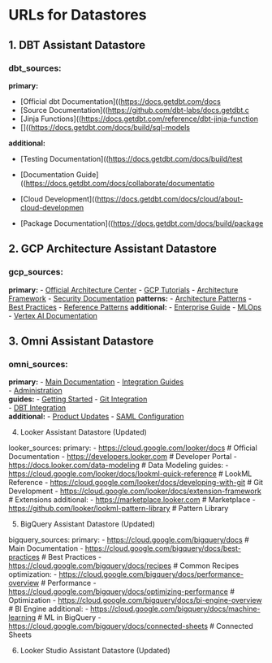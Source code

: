 # URLs for Datastores
## 1. DBT Assistant Datastore
### dbt_sources:

**primary:**
+ [Official dbt Documentation]((https://docs.getdbt.com/docs
+ [Source Documentation]((https://github.com/dbt-labs/docs.getdbt.c
+ [Jinja Functions]((https://docs.getdbt.com/reference/dbt-jinja-function
+ []((https://docs.getdbt.com/docs/build/sql-models

**additional:**
+ [Testing Documentation]((https://docs.getdbt.com/docs/build/test

+ [Documentation Guide]((https://docs.getdbt.com/docs/collaborate/documentatio

+ [Cloud Development]((https://docs.getdbt.com/docs/cloud/about-cloud-developmen

+ [Package Documentation]((https://docs.getdbt.com/docs/build/package

## 2. GCP Architecture Assistant Datastore

### gcp_sources:
**primary:**
    - [Official Architecture Center](https://cloud.google.com/architecture) 
    - [GCP Tutorials](https://cloud.google.com/docs/tutorials)
    - [Architecture Framework](https://cloud.google.com/architecture/framework)
    - [Security Documentation](https://cloud.google.com/docs/security)
**patterns:**
    - [Architecture Patterns](https://cloud.google.com/architecture/patterns)
    - [Best Practices](https://cloud.google.com/architecture/best-practices)
    - [Reference Patterns](https://cloud.google.com/architecture/reference-patterns)
**additional:**
    - [Enterprise Guide](https://cloud.google.com/docs/enterprise)
    - [MLOps](https://cloud.google.com/architecture/mlops-continuous-delivery)
    - [Vertex AI Documentation](https://cloud.google.com/vertex-ai/docs)  

## 3. Omni Assistant Datastore

### omni_sources:
**primary:**
    - [Main Documentation](https://docs.omni.co/docs) 
    - [Integration Guides](https://docs.omni.co/docs/integrations)  
    - [Administration](https://docs.omni.co/docs/administration)  
**guides:**
    - [Getting Started](https://docs.omni.co/docs/getting-started) 
    - [Git Integration](https://docs.omni.co/docs/integrations/git)   
    - [DBT Integration](https://docs.omni.co/docs/integrations/dbt)  
**additional:**
    - [Product Updates](https://omni.co/changelog) 
    - [SAML Configuration](https://docs.omni.co/docs/administration/saml)  

4. Looker Assistant Datastore (Updated)

looker_sources:
  primary:
    - https://cloud.google.com/looker/docs  # Official Documentation
    - https://developers.looker.com  # Developer Portal
    - https://docs.looker.com/data-modeling  # Data Modeling
  guides:
    - https://cloud.google.com/looker/docs/lookml-quick-reference  # LookML Reference
    - https://cloud.google.com/looker/docs/developing-with-git  # Git Development
    - https://cloud.google.com/looker/docs/extension-framework  # Extensions
  additional:
    - https://marketplace.looker.com  # Marketplace
    - https://github.com/looker/lookml-pattern-library  # Pattern Library

5. BigQuery Assistant Datastore (Updated)

bigquery_sources:
  primary:
    - https://cloud.google.com/bigquery/docs  # Main Documentation
    - https://cloud.google.com/bigquery/docs/best-practices  # Best Practices
    - https://cloud.google.com/bigquery/docs/recipes  # Common Recipes
  optimization:
    - https://cloud.google.com/bigquery/docs/performance-overview  # Performance
    - https://cloud.google.com/bigquery/docs/optimizing-performance  # Optimization
    - https://cloud.google.com/bigquery/docs/bi-engine-overview  # BI Engine
  additional:
    - https://cloud.google.com/bigquery/docs/machine-learning  # ML in BigQuery
    - https://cloud.google.com/bigquery/docs/connected-sheets  # Connected Sheets

  6. Looker Studio Assistant Datastore (Updated)